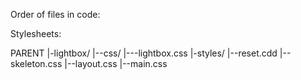 Order of files in code:

Stylesheets:

PARENT
|-lightbox/
|--css/
|---lightbox.css
|-styles/
|--reset.cdd
|--skeleton.css
|--layout.css
|--main.css
